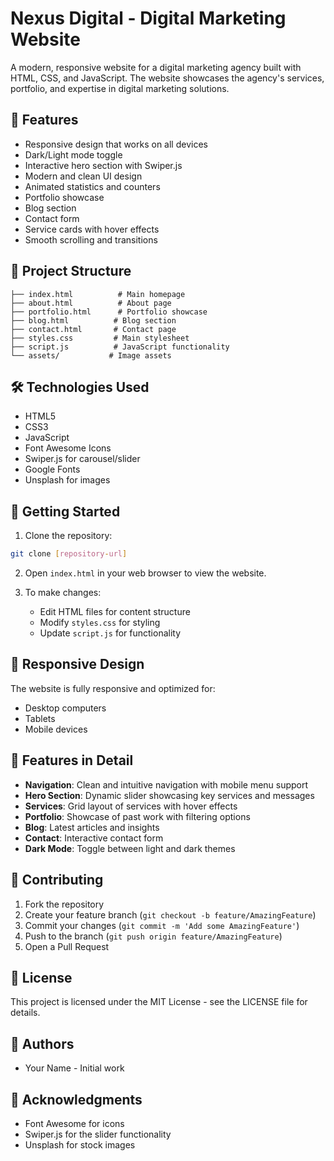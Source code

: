 # Nexus Digital - Digital Marketing Website

A modern, responsive website for a digital marketing agency built with HTML, CSS, and JavaScript. The website showcases the agency's services, portfolio, and expertise in digital marketing solutions.

## 🌟 Features

- Responsive design that works on all devices
- Dark/Light mode toggle
- Interactive hero section with Swiper.js
- Modern and clean UI design
- Animated statistics and counters
- Portfolio showcase
- Blog section
- Contact form
- Service cards with hover effects
- Smooth scrolling and transitions

## 📁 Project Structure

```
├── index.html          # Main homepage
├── about.html          # About page
├── portfolio.html      # Portfolio showcase
├── blog.html          # Blog section
├── contact.html       # Contact page
├── styles.css         # Main stylesheet
├── script.js          # JavaScript functionality
└── assets/           # Image assets
```

## 🛠️ Technologies Used

- HTML5
- CSS3
- JavaScript
- Font Awesome Icons
- Swiper.js for carousel/slider
- Google Fonts
- Unsplash for images

## 🚀 Getting Started

1. Clone the repository:
```bash
git clone [repository-url]
```

2. Open `index.html` in your web browser to view the website.

3. To make changes:
   - Edit HTML files for content structure
   - Modify `styles.css` for styling
   - Update `script.js` for functionality

## 📱 Responsive Design

The website is fully responsive and optimized for:
- Desktop computers
- Tablets
- Mobile devices

## 🎨 Features in Detail

- **Navigation**: Clean and intuitive navigation with mobile menu support
- **Hero Section**: Dynamic slider showcasing key services and messages
- **Services**: Grid layout of services with hover effects
- **Portfolio**: Showcase of past work with filtering options
- **Blog**: Latest articles and insights
- **Contact**: Interactive contact form
- **Dark Mode**: Toggle between light and dark themes

## 🤝 Contributing

1. Fork the repository
2. Create your feature branch (`git checkout -b feature/AmazingFeature`)
3. Commit your changes (`git commit -m 'Add some AmazingFeature'`)
4. Push to the branch (`git push origin feature/AmazingFeature`)
5. Open a Pull Request

## 📝 License

This project is licensed under the MIT License - see the LICENSE file for details.

## 👥 Authors

- Your Name - Initial work

## 🙏 Acknowledgments

- Font Awesome for icons
- Swiper.js for the slider functionality
- Unsplash for stock images 